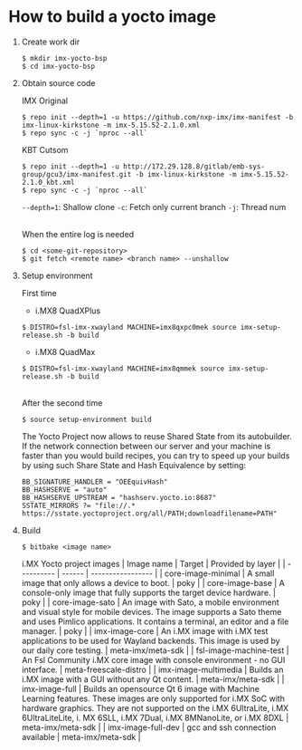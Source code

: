 # How to build a yocto image
1. Create work dir
    ```
    $ mkdir imx-yocto-bsp
    $ cd imx-yocto-bsp
    ```

2. Obtain source code

    IMX Original
    ```
    $ repo init --depth=1 -u https://github.com/nxp-imx/imx-manifest -b imx-linux-kirkstone -m imx-5.15.52-2.1.0.xml
    $ repo sync -c -j `nproc --all`
    ```

    KBT Cutsom
    ```
    $ repo init --depth=1 -u http://172.29.128.8/gitlab/emb-sys-group/gcu3/imx-manifest.git -b imx-linux-kirkstone -m imx-5.15.52-2.1.0_kbt.xml
    $ repo sync -c -j `nproc --all`
    ```
    `--depth=1`: Shallow clone
    `-c`: Fetch only current branch
    `-j`: Thread num

    <br>When the entire log is needed
    ```
    $ cd <some-git-repository>
    $ git fetch <remote name> <branch name> --unshallow
    ```

3. Setup environment

    First time
    - i.MX8 QuadXPlus
    ```
    $ DISTRO=fsl-imx-xwayland MACHINE=imx8qxpc0mek source imx-setup-release.sh -b build
    ```
    
    - i.MX8 QuadMax
    ```
    $ DISTRO=fsl-imx-xwayland MACHINE=imx8qmmek source imx-setup-release.sh -b build
    ```

    <br>After the second time
    ```
    $ source setup-environment build
    ```

    The Yocto Project now allows to reuse Shared State from its autobuilder. If the network connection between our server and your machine is faster than you would build recipes, you can try to speed up your builds by using such Share State and Hash Equivalence by setting:
    ```
    BB_SIGNATURE_HANDLER = "OEEquivHash"
    BB_HASHSERVE = "auto"
    BB_HASHSERVE_UPSTREAM = "hashserv.yocto.io:8687"
    SSTATE_MIRRORS ?= "file://.* https://sstate.yoctoproject.org/all/PATH;downloadfilename=PATH"
    ```


4. Build
    ```
    $ bitbake <image name>
    ```

    i.MX Yocto project images
    | Image name | Target | Provided by layer |
    | ---------- | ------ | ----------------- |
    | core-image-minimal | A small image that only allows a device to boot. | poky |
    | core-image-base | A console-only image that fully supports the target device hardware. | poky |
    | core-image-sato | An image with Sato, a mobile environment and visual style for mobile devices. The image supports a Sato theme and uses Pimlico applications. It contains a terminal, an editor and a file manager. | poky |
    | imx-image-core | An i.MX image with i.MX test applications to be used for Wayland backends. This image is used by our daily core testing. | meta-imx/meta-sdk |
    | fsl-image-machine-test | An Fsl Community i.MX core image with console environment - no GUI interface. | meta-freescale-distro |
    | imx-image-multimedia | Builds an i.MX image with a GUI without any Qt content. | meta-imx/meta-sdk |
    | imx-image-full | Builds an opensource Qt 6 image with Machine Learning features. These images are only supported for i.MX SoC with hardware graphics. They are not supported on the i.MX 6UltraLite, i.MX 6UltraLiteLite, i. MX 6SLL, i.MX 7Dual, i.MX 8MNanoLite, or i.MX 8DXL | meta-imx/meta-sdk |
    | imx-image-full-dev | gcc and ssh connection available | meta-imx/meta-sdk |
